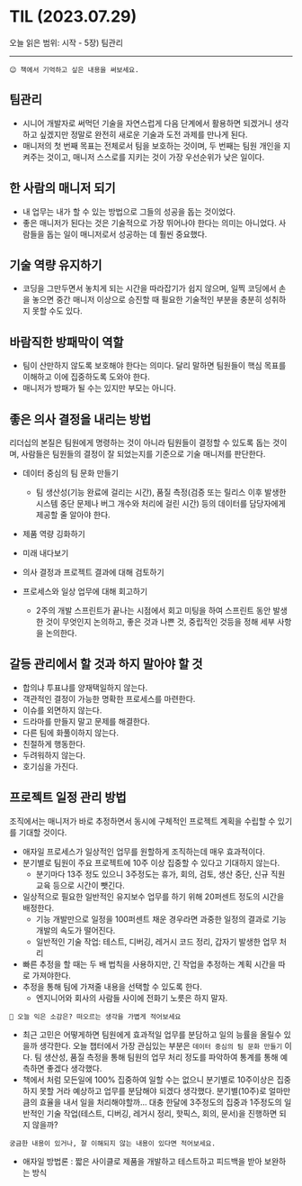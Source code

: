 # TIL (2023.07.29)

오늘 읽은 범위: 시작 - 5장) 팀관리

---

```
😉 책에서 기억하고 싶은 내용을 써보세요.
```

## 팀관리

- 시니어 개발자로 써먹던 기술을 자연스럽게 다음 단계에서 활용하면 되겠거니 생각하고 싶겠지만
  정말로 완전히 새로운 기술과 도전 과제를 만나게 된다.
- 매니저의 첫 번째 목표는 전체로서 팀을 보호하는 것이며, 두 번째는 팀원 개인을 지켜주는 것이고, 매니저 스스로를 지키는 것이
  가장 우선순위가 낮은 일이다.

## 한 사람의 매니저 되기

- 내 업무는 내가 할 수 있는 방법으로 그들의 성공을 돕는 것이었다.
- 좋은 매니저가 된다는 것은 기술적으로 가장 뛰어나야 한다는 의미는 아니었다.
  사람들을 돕는 일이 매니저로서 성공하는 데 훨씬 중요했다.

## 기술 역량 유지하기

- 코딩을 그만두면서 놓치게 되는 시간을 따라잡기가 쉽지 않으며, 일찍 코딩에서 손을 놓으면 중간 매니저 이상으로
  승진할 때 필요한 기술적인 부분을 충분히 성취하지 못할 수도 있다.

## 바람직한 방패막이 역할

- 팀이 산만하지 않도록 보호해야 한다는 의미다. 달리 말하면 팀원들이 핵심 목표를 이해하고 이에 집중하도록 도와야 한다.
- 매니저가 방패가 될 수는 있지만 부모는 아니다.

## 좋은 의사 결정을 내리는 방법

리더십의 본질은 팀원에게 명령하는 것이 아니라 팀원들이 결정할 수 있도록 돕는 것이며, 사람들은 팀원들의 결정이
잘 되었는지를 기준으로 기술 매니저를 판단한다.

- 데이터 중심의 팀 문화 만들기

  - 팀 생산성(기능 완료에 걸리는 시간), 품질 측정(검증 또는 릴리스 이후 발생한 시스템 중단 문제나 버그 개수와 처리에 걸린 시간)
    등의 데이터를 담당자에게 제공할 줄 알아야 한다.

- 제품 역량 깅화하기
- 미래 내다보기
- 의사 결정과 프로젝트 결과에 대해 검토하기
- 프로세스와 일상 업무에 대해 회고하기

  - 2주의 개발 스프린트가 끝나는 시점에서 회고 미팅을 하여 스프린트 동안 발생한 것이 무엇인지 논의하고,
    좋은 것과 나쁜 것, 중립적인 것등을 정해 세부 사항을 논의한다.

## 갈등 관리에서 할 것과 하지 말아야 할 것

- 합의냐 투표냐를 양재택일하지 않는다.
- 객관적인 결정이 가능한 명확한 프로세스를 마련한다.
- 이슈를 외면하지 않는다.
- 드라마를 만들지 말고 문제를 해결한다.
- 다른 팀에 화풀이하지 않는다.
- 친절하게 행동한다.
- 두려워하지 않는다.
- 호기심을 가진다.

## 프로젝트 일정 관리 방법

조직에서는 매니저가 바로 추정하면서 동시에 구체적인 프로젝트 계획을 수립할 수 있기를 기대할 것이다.

- 애자일 프로세스가 일상적인 업무를 원할하게 조직하는데 매우 효과적이다.
- 분기별로 팀원이 주요 프로젝트에 10주 이상 집중할 수 있다고 기대하지 않는다.
  - 분기마다 13주 정도 있으니 3주정도는 휴가, 회의, 검토, 생산 중단, 신규 직원 교육 등으로 시간이 뺏긴다.
- 일상적으로 필요한 일반적인 유지보수 업무를 하기 위해 20퍼센트 정도의 시간을 배정한다.
  - 기능 개발만으로 일정을 100퍼센트 채운 경우라면 과중한 일정의 결과로 기능 개발의 속도가 떨어진다.
  - 일반적인 기술 작업: 테스트, 디버깅, 레거시 코드 정리, 갑자기 발생한 업무 처리
- 빠른 추정을 할 때는 두 배 법칙을 사용하지만, 긴 작업을 추정하는 계획 시간을 따로 가져야한다.
- 추정을 통해 팀에 가져줄 내용을 선택할 수 있도록 한다.
  - 엔지니어와 회사의 사람들 사이에 전화기 노릇은 하지 말자.

```
🤔 오늘 익은 소감은? 떠오르는 생각을 가볍게 적어보세요
```

- 최근 고민은 어떻게하면 팀원에게 효과적일 업무를 분담하고 일의 능률을 올릴수 있을까 생각한다.
  오늘 챕터에서 가장 관심있는 부분은 `데이터 중심의 팀 문화 만들기` 이다. 팀 생산성, 품질 측정을 통해 팀원의 업무 처리 정도를
  파악하여 통계를 통해 예측하면 좋겠다 생각했다.
- 책에서 처럼 모든일에 100% 집중하여 일할 수는 없으니 분기별로 10주이상은 집중하지 못할 거라 예상하고 업무를 분담해야
  되겠다 생각했다. 분기별(10주)로 얼마만큼의 효율을 내서 일을 처리해야할까...
  대충 한달에 3주정도의 집중과 1주정도의 일반적인 기술 작업(테스트, 디버깅, 레거시 정리, 핫픽스, 회의, 문서)을 진행하면 되지 않을까?

```
궁금한 내용이 있거나, 잘 이해되지 않는 내용이 있다면 적어보세요.
```

- 애자일 방법론
  : 짧은 사이클로 제품을 개발하고 테스트하고 피드백을 받아 보완하는 방식
